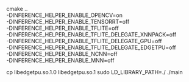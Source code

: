 cmake .. \
-DINFERENCE_HELPER_ENABLE_OPENCV=on \
-DINFERENCE_HELPER_ENABLE_TENSORRT=off \
-DINFERENCE_HELPER_ENABLE_TFLITE=off \
-DINFERENCE_HELPER_ENABLE_TFLITE_DELEGATE_XNNPACK=off \
-DINFERENCE_HELPER_ENABLE_TFLITE_DELEGATE_GPU=off \
-DINFERENCE_HELPER_ENABLE_TFLITE_DELEGATE_EDGETPU=off \
-DINFERENCE_HELPER_ENABLE_NCNN=off \
-DINFERENCE_HELPER_ENABLE_MNN=off


cp libedgetpu.so.1.0 libedgetpu.so.1
sudo LD_LIBRARY_PATH=./ ./main
